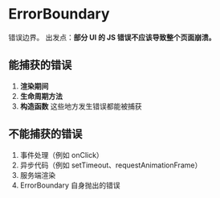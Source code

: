 # ErrorBoundary
错误边界。
出发点：**部分 UI 的 JS 错误不应该导致整个页面崩溃。**




## 能捕获的错误
1. **渲染期间**
2. **生命周期方法**
3. **构造函数**
这些地方发生错误都能被捕获


## 不能捕获的错误
1. 事件处理（例如 onClick）
2. 异步代码（例如 setTimeout、requestAnimationFrame）
3. 服务端渲染
4. ErrorBoundary 自身抛出的错误